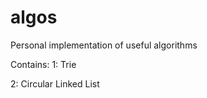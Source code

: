 algos
=====

Personal implementation of useful algorithms

Contains:
1: Trie 



2: Circular Linked List
